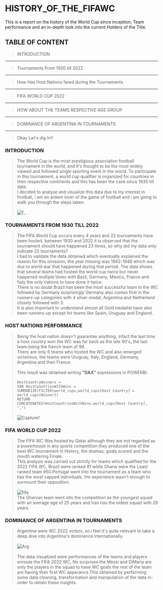 # HISTORY_OF_THE_FIFAWC
This is a report on the history of the World Cup since inception, Team performance and an in-depth look into the current Holders of the Title.
## TABLE OF CONTENT<br>
> INTRODUCTION
---
> Tournaments From 1930 till 2022
---
> How Has Host Nations fared during the Tournaments
---
> FIFA WORLD CUP 2022
---
> HOW ABOUT THE TEAMS RESPECTIVE AGE GROUP
---
> DOMINANCE OF ARGENTINA IN TOURNAMENTS
---
> Okay Let's dig In!!
### INTRODUCTION<br>
> The World Cup is the most prestigious association football tournament in the world, and it's thought to be the most widely viewed and followed single sporting event in the world. To participate in this tournament, a world cup qualifier is organized for countries in their respective continents and this has been the case since 1930 till date. <br>
I decided to analyse and visualize this data due to my interest in football, i am an ardent lover of the game of football and i am going to walk you through the steps taken.<br><br>![f_](https://github.com/Kaybhee/HISTORY_OF_THE_FIFAWC/assets/106836064/b7b50bff-6041-4cf8-ac53-0c93548eab40)<br>

### TOURNAMENTS FROM 1930 TILL 2022<br>
>The FIFA World Cup occurs every 4 years and 22 tournaments have been hosted, between 1930 and 2022 it is observed that the tournament should have happened 23 times, so why did my data only indicate 22 tournaments?<br>
>I had to validate the data obtained which eventually explained the reason for this omission, the year missing was 1942-1946 which was due to world war that happened during that period.
>The data shows that several teams had hosted the world cup twice but never happened multiple times with Bazil, Germany, Mexico, France and Italy the only nations to have done it twice.<br>There is no doubt Brazil has been the most successful team in the WC followed by Germany surprisingly Germany also comes first in the runners-up categories with 4 silver medal, Argentina and Netherland closely followed with 3.<br> It is also important to understand almost all Gold medalist have also been runners-up except for teams like Spain, Uruguay and England.
### HOST NATIONS PERFORMANCE<br>
> Being the host nation doesn't guarantee anything, infact the last time a host country won the WC was far back as the late 90's, the last team being the french team of 98.<br>There are only 6 teams who hosted the WC and also emerged victorious; the teams were Uruguay, Italy, England, Germany, Argentina and then France.<br><br>
This result was obtained writing **"DAX"** expressions in POWERBI.<br><br>
```HostCountryWinners =``` <br> ```VAR HostCountriesWithWins = SUMMARIZE(FILTER(world_cups,world_cups[Host Country] = world_cups[Winner])```<br>```RETURN```<br>
```CONCATENATEX(HostCountriesWithWins,world_cups[Host Country], ",")```<br><br>![Capture1](https://github.com/Kaybhee/HISTORY_OF_THE_FIFAWC/assets/106836064/9b5c67c2-ae49-4a43-8540-736471293700)


### FIFA WORLD CUP 2022<br>
> The FIFA WC Was hosted by Qatar although they are not regarded as a powerhouse in any sports competition they produced one of the best WC tournament in History, the dramas, goals scored and the mouth watering Finale.<br>This analysis was carried out strictly for teams which qualified for the 2022 FIFA WC, Brazil were ranked #1 while Ghana were the Least ranked team #50.Portugal went into the tournament as a team who has the most capped individuals, the experience wasn't enough to surmount their opposition.<br><br>
![fifa](https://github.com/Kaybhee/HISTORY_OF_THE_FIFAWC/assets/106836064/3c425b47-d103-4f48-ae51-6a1c313b42fb)<br>
> The Ghanian team went into the competition as the youngest squad with an average age of 25 years and Iran has the oldest squad with 29 years.<br>
### DOMINANCE OF ARGENTINA IN TOURNAMENTS<br>
> Argentina were WC 2022 victors, so i feel it's quite relevant to take a deep dive into Argentina's dominance internationally.<br><br>  ![Arg](https://github.com/Kaybhee/HISTORY_OF_THE_FIFAWC/assets/106836064/e9921c7e-44cd-4a00-9021-3cfe108d32d2)<br><br>
The data visualized were performances of the teams and players enroute the FIFA 2022 WC, No surprises the Messi and DiMaria are only the players in the squad to have WC goals the rest of the team are having their first WC apperance.This obtained by performing some data cleaning, transformation and manipulation of the data in-order to obtain these insights. 








